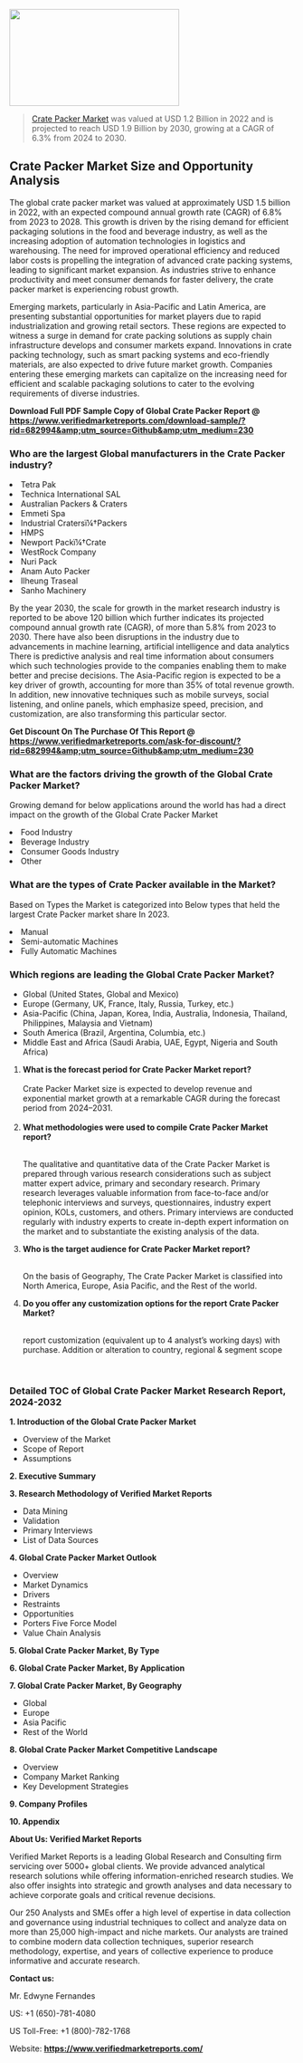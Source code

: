 <img src="https://ffe5etoiles.com/wp-content/uploads/2024/12/MST1-300x171.png" alt="" width="300" height="171" class="alignnone size-medium wp-image-20088" /><blockquote><p><p><a href="https://www.verifiedmarketreports.com/download-sample/?rid=682994&utm_source=Github&utm_medium=230" target="_blank">Crate Packer Market</a> was valued at USD 1.2 Billion in 2022 and is projected to reach USD 1.9 Billion by 2030, growing at a CAGR of 6.3% from 2024 to 2030.</p></blockquote><p><h2>Crate Packer Market Size and Opportunity Analysis</h2> <p>The global crate packer market was valued at approximately USD 1.5 billion in 2022, with an expected compound annual growth rate (CAGR) of 6.8% from 2023 to 2028. This growth is driven by the rising demand for efficient packaging solutions in the food and beverage industry, as well as the increasing adoption of automation technologies in logistics and warehousing. The need for improved operational efficiency and reduced labor costs is propelling the integration of advanced crate packing systems, leading to significant market expansion. As industries strive to enhance productivity and meet consumer demands for faster delivery, the crate packer market is experiencing robust growth.</p> <p>Emerging markets, particularly in Asia-Pacific and Latin America, are presenting substantial opportunities for market players due to rapid industrialization and growing retail sectors. These regions are expected to witness a surge in demand for crate packing solutions as supply chain infrastructure develops and consumer markets expand. Innovations in crate packing technology, such as smart packing systems and eco-friendly materials, are also expected to drive future market growth. Companies entering these emerging markets can capitalize on the increasing need for efficient and scalable packaging solutions to cater to the evolving requirements of diverse industries.</p> </p><p class=""><strong>Download Full PDF Sample Copy of Global Crate Packer Report @ <a href="https://www.verifiedmarketreports.com/download-sample/?rid=682994&amp;utm_source=Github&amp;utm_medium=230" target="_blank">https://www.verifiedmarketreports.com/download-sample/?rid=682994&amp;utm_source=Github&amp;utm_medium=230</a></strong></p><h3 id="" class="">Who are the largest Global manufacturers in the Crate Packer industry?</h3><p><li>Tetra Pak</li><li> Technica International SAL</li><li> Australian Packers & Craters</li><li> Emmeti Spa</li><li> Industrial Cratersï¼†Packers</li><li> HMPS</li><li> Newport Packï¼†Crate</li><li> WestRock Company</li><li> Nuri Pack</li><li> Anam Auto Packer</li><li> Ilheung Traseal</li><li> Sanho Machinery</li></p><div class=""><div class="" dir="" data-message-author-role="" data-message-id="" data-message-model-slug=""><div class=""><div class=""><div class=""><div class="" dir="" data-message-author-role="" data-message-id="" data-message-model-slug=""><div class=""><div class=""><p>By the year 2030, the scale for growth in the market research industry is reported to be above 120 billion which further indicates its projected compound annual growth rate (CAGR), of more than 5.8% from 2023 to 2030. There have also been disruptions in the industry due to advancements in machine learning, artificial intelligence and data analytics There is predictive analysis and real time information about consumers which such technologies provide to the companies enabling them to make better and precise decisions. The Asia-Pacific region is expected to be a key driver of growth, accounting for more than 35% of total revenue growth. In addition, new innovative techniques such as mobile surveys, social listening, and online panels, which emphasize speed, precision, and customization, are also transforming this particular sector.</p><p><strong>Get Discount On The Purchase Of This Report @&nbsp; <a href="https://www.verifiedmarketreports.com/ask-for-discount/?rid=682994&amp;utm_source=Github&amp;utm_medium=230" target="_blank">https://www.verifiedmarketreports.com/ask-for-discount/?rid=682994&amp;utm_source=Github&amp;utm_medium=230</a></strong></p></div></div></div></div></div></div></div></div><h3 id="" class="">What are the factors driving the growth of the Global Crate Packer Market?</h3><p id="" class="">Growing demand for below applications around the world has had a direct impact on the growth of the Global Crate Packer Market</p><p id="" class=""><li>Food Industry</li><li> Beverage Industry</li><li> Consumer Goods Industry</li><li> Other</li></p><h3 id="" class="">What are the types of Crate Packer available in the Market?</h3><p id="" class="">Based on Types the Market is categorized into Below types that held the largest Crate Packer market share In 2023.</p><p id="" class=""><li>Manual</li><li> Semi-automatic Machines</li><li> Fully Automatic Machines</li></p><h3 id="" class="">Which regions are leading the Global Crate Packer Market?</h3><ul><li>Global (United States, Global and Mexico)</li><li>Europe (Germany, UK, France, Italy, Russia, Turkey, etc.)</li><li>Asia-Pacific (China, Japan, Korea, India, Australia, Indonesia, Thailand, Philippines, Malaysia and Vietnam)</li><li>South America (Brazil, Argentina, Columbia, etc.)</li><li>Middle East and Africa (Saudi Arabia, UAE, Egypt, Nigeria and South Africa)</li></ul><p><ol><li><strong>What is the forecast period for Crate Packer Market report?<br /></strong><br /><span data-sheets-root="1" data-sheets-value="{&quot;1&quot;:2,&quot;2&quot;:&quot;XXXX size is expected to develop revenue and exponential market growth at a remarkable CAGR during the forecast period from 2024&ndash;2030.&quot;}" data-sheets-userformat="{&quot;2&quot;:12674,&quot;4&quot;:{&quot;1&quot;:2,&quot;2&quot;:16776960},&quot;10&quot;:2,&quot;11&quot;:0,&quot;15&quot;:&quot;Arial&quot;,&quot;16&quot;:12}">Crate Packer Market size is expected to develop revenue and exponential market growth at a remarkable CAGR during the forecast period from 2024&ndash;2031.</span><br /><br /></li><li><strong>What methodologies were used to compile Crate Packer Market report?<br /><br /></strong><p>The qualitative and quantitative data of the&nbsp;Crate Packer Market is prepared through various research considerations such as subject matter expert advice, primary and secondary research. Primary research leverages valuable information from face-to-face and/or telephonic interviews and surveys, questionnaires, industry expert opinion, KOLs, customers, and others. Primary interviews are conducted regularly with industry experts to create in-depth expert information on the market and to substantiate the existing analysis of the data.&nbsp;</p></li><li><strong>Who is the target audience for Crate Packer Market report?<br /><br /></strong><p>On the basis of Geography, The&nbsp;Crate Packer Market is classified into North America, Europe, Asia Pacific, and the Rest of the world.</p></li><li><strong>Do you offer any customization options for the report Crate Packer Market?<br /><br /></strong><p>report customization (equivalent up to 4 analyst&rsquo;s working days) with purchase. Addition or alteration to country, regional &amp; segment scope</p><p>&nbsp;</p></li></ol></p><h3 id="" class="">Detailed TOC of Global Crate Packer Market Research Report, 2024-2032</h3><p id="" class=""><strong>1. Introduction of the Global Crate Packer Market</strong></p><ul><li>Overview of the Market</li><li>Scope of Report</li><li>Assumptions</li></ul><p id="" class=""><strong>2. Executive Summary</strong></p><p id="" class=""><strong>3. Research Methodology of&nbsp;Verified Market Reports</strong></p><ul><li>Data Mining</li><li>Validation</li><li>Primary Interviews</li><li>List of Data Sources</li></ul><p id="" class=""><strong>4. Global Crate Packer Market Outlook</strong></p><ul><li>Overview</li><li>Market Dynamics</li><li>Drivers</li><li>Restraints</li><li>Opportunities</li><li>Porters Five Force Model</li><li>Value Chain Analysis</li></ul><p id="" class=""><strong>5. Global Crate Packer Market, By&nbsp;Type</strong></p><p id="" class=""><strong>6. Global Crate Packer Market, By Application</strong></p><p id="" class=""><strong>7. Global Crate Packer Market, By Geography</strong></p><ul><li>Global</li><li>Europe</li><li>Asia Pacific</li><li>Rest of the World</li></ul><p id="" class=""><strong>8. Global Crate Packer Market Competitive Landscape</strong></p><ul><li>Overview</li><li>Company Market Ranking</li><li>Key Development Strategies</li></ul><p id="" class=""><strong>9. Company Profiles</strong></p><p id="" class=""><strong>10. Appendix</strong></p><p id="" class=""><strong>About Us: Verified Market Reports</strong></p><p id="" class="">Verified Market Reports is a leading Global Research and Consulting firm servicing over 5000+ global clients. We provide advanced analytical research solutions while offering information-enriched research studies. We also offer insights into strategic and growth analyses and data necessary to achieve corporate goals and critical revenue decisions.</p><p id="" class="">Our 250 Analysts and SMEs offer a high level of expertise in data collection and governance using industrial techniques to collect and analyze data on more than 25,000 high-impact and niche markets. Our analysts are trained to combine modern data collection techniques, superior research methodology, expertise, and years of collective experience to produce informative and accurate research.</p><p id="" class=""><strong>Contact us:</strong></p><p id="" class="">Mr. Edwyne Fernandes</p><p id="" class="">US: +1 (650)-781-4080</p><p id="" class="">US Toll-Free: +1 (800)-782-1768</p><p id="" class="">Website: <a target="" data-test-app-aware-link=""><strong>https://www.verifiedmarketreports.com/</strong></a></p>
